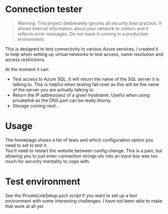 # Connection tester
> Warning: This project deliberately ignores all security best practice. It shows internal information about your network to visitors and it reflects error messages. Do *not* leave it running in a production environment.

This is designed to test connectivity to various Azure services. I created it to help when setting up virtual networks to test access, name resolution and access restrictions. 

At the moment it can:
- Test access to Azure SQL. It will return the name of the SQL server it is talking to. This is helpful when testing fail-over as this will be the name of the server you are actually talking to.
- Return the IP address(es) of a given hostname. Useful when using privatelink as the DNS part can be really thorny.
- Storage coming next...

# Usage
The homepage shows a list of tests and which configuration option you need to set to test it.  
You'll need to restart the website between config change. This is a pain, but allowing you to just enter connection strings etc into an input box was too much for security mentality to cope with.

# Test environment
See the PrivateLinkSetup.azcli script if you want to set up a test environment with some interesting challenges. I have not been able to make that work at all yet.